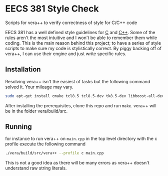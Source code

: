 # EECS 381 Style Check

Scripts for vera++ to verify correctness of style for C/C++ code

EECS 381 has a well defined style guidelines for [C][] and [C++][].  Some of the
rules aren't the most intuitive and I won't be able to remember them while
coding. This is the main reason behind this project; to have a series of style
scripts to make sure my code is stylistically correct. By piggy backing off of
vera++, I can use their engine and just write specific rules.

## Installation

Resolving vera++ isn't the easiest of tasks but the following command solved it.
Your mileage may vary.

```bash
sudo apt-get install cmake tcl8.5 tcl8.5-dev tk8.5-dev libboost-all-dev
```

After installing the prerequisites, clone this repo and run `make`.  vera++ will
be in the folder vera/build/src.

## Running

for instance to run vera++ on `main.cpp` in the top level directory with the c
profile execute the following command

```bash
./vera/build/src/vera++ --profile c main.cpp
```

This is not a good idea as there will be many errors as vera++ doesn't
understand raw string literals.

[C]: http://www.umich.edu/~eecs381/handouts/C_Coding_Standards.pdf
[C++]: http://www.umich.edu/~eecs381/handouts/C++_Coding_Standards.pdf